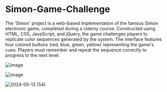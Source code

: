 # Simon-Game-Challenge

The 'Simon' project is a web-based implementation of the famous Simon electronic game, completed during a Udemy course. Constructed using HTML, CSS, JavaScript, and jQuery, the game challenges players to replicate color sequences generated by the system. The interface features four colored buttons (red, blue, green, yellow) representing the game's cues. Players must remember and repeat the sequence correctly to progress to the next level.

![image](https://github.com/LazarosDrakopoulos/Simon-Game/assets/147081925/c62d73eb-e463-4855-98d9-050ea7011695)

![image](https://github.com/LazarosDrakopoulos/Simon-Game/assets/147081925/075dd11e-28c5-47ad-9647-99c5099971c9)


![2024-05-13 (54)](https://github.com/LazarosDrakopoulos/Simon-Game/assets/147081925/21b79775-65b1-4691-91ae-2d89e34ff244)
